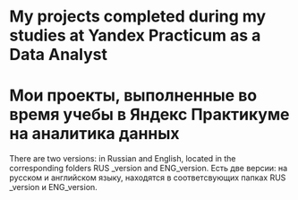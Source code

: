 # My projects completed during my studies at Yandex Practicum as a Data Analyst
# Мои проекты, выполненные во время учебы в Яндекс Практикуме на аналитика данных

There are two versions: in Russian and English, located in the corresponding folders RUS _version and ENG_version.
Есть две версии: на русском и английском языку, находятся в соответсвующих папках RUS _version  и ENG_version.